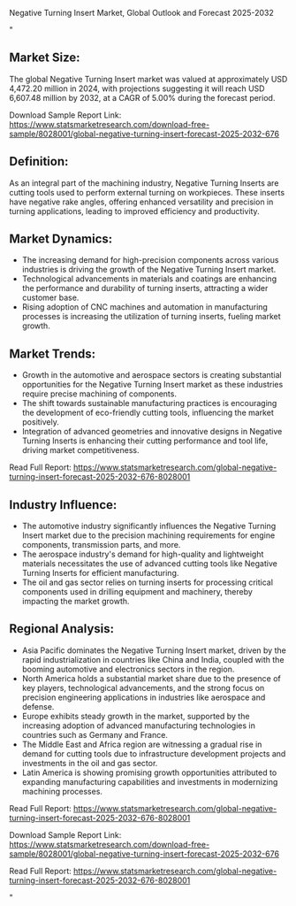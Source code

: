 Negative Turning Insert Market, Global Outlook and Forecast 2025-2032

"<html>
<head>
  <title>Negative Turning Insert Market, Global Outlook and Forecast 2025-2032</title>
</head>
<body>

<h2>Market Size:</h2>
<p>The global Negative Turning Insert market was valued at approximately USD 4,472.20 million in 2024, with projections suggesting it will reach USD 6,607.48 million by 2032, at a CAGR of 5.00% during the forecast period.</p>
<p>Download Sample Report Link: <a href='https://www.statsmarketresearch.com/download-free-sample/8028001/global-negative-turning-insert-forecast-2025-2032-676'>https://www.statsmarketresearch.com/download-free-sample/8028001/global-negative-turning-insert-forecast-2025-2032-676</a></p>

<h2>Definition:</h2>
<p>As an integral part of the machining industry, Negative Turning Inserts are cutting tools used to perform external turning on workpieces. These inserts have negative rake angles, offering enhanced versatility and precision in turning applications, leading to improved efficiency and productivity.</p>

<h2>Market Dynamics:</h2>
<ul>
  <li>The increasing demand for high-precision components across various industries is driving the growth of the Negative Turning Insert market.</li>
  <li>Technological advancements in materials and coatings are enhancing the performance and durability of turning inserts, attracting a wider customer base.</li>
  <li>Rising adoption of CNC machines and automation in manufacturing processes is increasing the utilization of turning inserts, fueling market growth.</li>
</ul>

<h2>Market Trends:</h2>
<ul>
  <li>Growth in the automotive and aerospace sectors is creating substantial opportunities for the Negative Turning Insert market as these industries require precise machining of components.</li>
  <li>The shift towards sustainable manufacturing practices is encouraging the development of eco-friendly cutting tools, influencing the market positively.</li>
  <li>Integration of advanced geometries and innovative designs in Negative Turning Inserts is enhancing their cutting performance and tool life, driving market competitiveness.</li>
</ul>
<p>Read Full Report: <a href='https://www.statsmarketresearch.com/global-negative-turning-insert-forecast-2025-2032-676-8028001'>https://www.statsmarketresearch.com/global-negative-turning-insert-forecast-2025-2032-676-8028001</a></p>

<h2>Industry Influence:</h2>
<ul>
  <li>The automotive industry significantly influences the Negative Turning Insert market due to the precision machining requirements for engine components, transmission parts, and more.</li>
  <li>The aerospace industry's demand for high-quality and lightweight materials necessitates the use of advanced cutting tools like Negative Turning Inserts for efficient manufacturing.</li>
  <li>The oil and gas sector relies on turning inserts for processing critical components used in drilling equipment and machinery, thereby impacting the market growth.</li>
</ul>

<h2>Regional Analysis:</h2>
<ul>
  <li>Asia Pacific dominates the Negative Turning Insert market, driven by the rapid industrialization in countries like China and India, coupled with the booming automotive and electronics sectors in the region.</li>
  <li>North America holds a substantial market share due to the presence of key players, technological advancements, and the strong focus on precision engineering applications in industries like aerospace and defense.</li>
  <li>Europe exhibits steady growth in the market, supported by the increasing adoption of advanced manufacturing technologies in countries such as Germany and France.</li>
  <li>The Middle East and Africa region are witnessing a gradual rise in demand for cutting tools due to infrastructure development projects and investments in the oil and gas sector.</li>
  <li>Latin America is showing promising growth opportunities attributed to expanding manufacturing capabilities and investments in modernizing machining processes.</li>
</ul>
<p>Read Full Report: <a href='https://www.statsmarketresearch.com/global-negative-turning-insert-forecast-2025-2032-676-8028001'>https://www.statsmarketresearch.com/global-negative-turning-insert-forecast-2025-2032-676-8028001</a></p>

<p>Download Sample Report Link: <a href='https://www.statsmarketresearch.com/download-free-sample/8028001/global-negative-turning-insert-forecast-2025-2032-676'>https://www.statsmarketresearch.com/download-free-sample/8028001/global-negative-turning-insert-forecast-2025-2032-676</a></p>

<p>Read Full Report: <a href='https://www.statsmarketresearch.com/global-negative-turning-insert-forecast-2025-2032-676-8028001'>https://www.statsmarketresearch.com/global-negative-turning-insert-forecast-2025-2032-676-8028001</a></p>

</body>
</html>"
